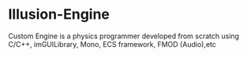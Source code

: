 # Illusion-Engine
Custom Engine is a physics programmer developed from scratch using C/C++, imGUILibrary, Mono, ECS framework, FMOD (Audio),etc
